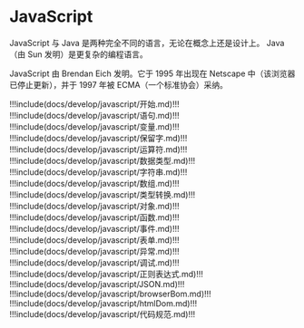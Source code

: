 # JavaScript

JavaScript 与 Java 是两种完全不同的语言，无论在概念上还是设计上。
Java（由 Sun 发明）是更复杂的编程语言。

JavaScript 由 Brendan Eich 发明。它于 1995 年出现在 Netscape 中（该浏览器已停止更新），并于 1997 年被 ECMA（一个标准协会）采纳。

<!-- prettier-ignore-start -->
!!!include(docs/develop/javascript/开始.md)!!!
!!!include(docs/develop/javascript/语句.md)!!!
!!!include(docs/develop/javascript/变量.md)!!!
!!!include(docs/develop/javascript/保留字.md)!!!
!!!include(docs/develop/javascript/运算符.md)!!!
!!!include(docs/develop/javascript/数据类型.md)!!!
!!!include(docs/develop/javascript/字符串.md)!!!
!!!include(docs/develop/javascript/数组.md)!!!
!!!include(docs/develop/javascript/类型转换.md)!!!
!!!include(docs/develop/javascript/对象.md)!!!
!!!include(docs/develop/javascript/函数.md)!!!
!!!include(docs/develop/javascript/事件.md)!!!
!!!include(docs/develop/javascript/表单.md)!!!
!!!include(docs/develop/javascript/异常.md)!!!
!!!include(docs/develop/javascript/调试.md)!!!
!!!include(docs/develop/javascript/正则表达式.md)!!!
!!!include(docs/develop/javascript/JSON.md)!!!
!!!include(docs/develop/javascript/browserBom.md)!!!
!!!include(docs/develop/javascript/htmlDom.md)!!!
!!!include(docs/develop/javascript/代码规范.md)!!!
<!-- prettier-ignore-end -->
